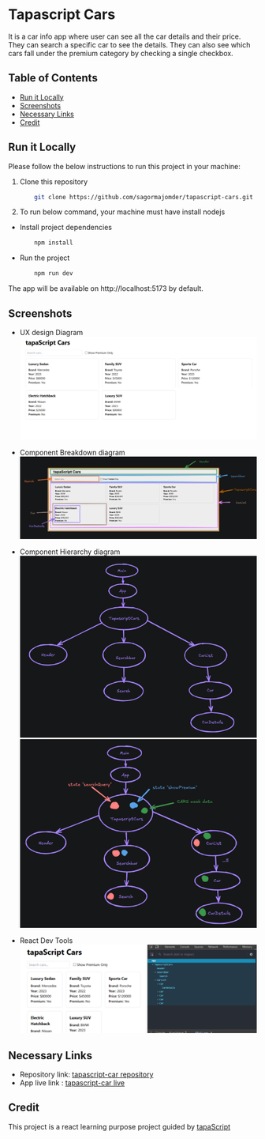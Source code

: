 # Tapascript Cars

It is a car info app where user can see all the car details and their price. They can search a specific car to see the details. They can also see which cars fall under the premium category by checking a single checkbox.

## Table of Contents

- [Run it Locally](#run-it-locally)
- [Screenshots](#screenshots)
- [Necessary Links](#necessary-links)
- [Credit](#credit)

## Run it Locally

Please follow the below instructions to run this project in your machine:

1. Clone this repository

   ```sh
       git clone https://github.com/sagormajomder/tapascript-cars.git
   ```

2. To run below command, your machine must have install nodejs

- Install project dependencies

  ```sh
      npm install
  ```

- Run the project
  ```sh
      npm run dev
  ```

The app will be available on http://localhost:5173 by default.

## Screenshots

- UX design Diagram
  ![](./public/UX-design-diagram.png)

- Component Breakdown diagram
  ![](./public/component-breakdown-diagram.png)

- Component Hierarchy diagram
  ![](./public/component-hierarchy-diagram.png)
  ![](./public/component-hierarchy-diagram-state-props.png)

- React Dev Tools
  ![](./public/react-devtools.png)

## Necessary Links

- Repository link: [tapascript-car repository](https://github.com/sagormajomder/tapascript-cars)
- App live link : [tapascript-car live](https://tapascript-cars.netlify.app/)

## Credit

This project is a react learning purpose project guided by [tapaScript](https://github.com/tapascript)
